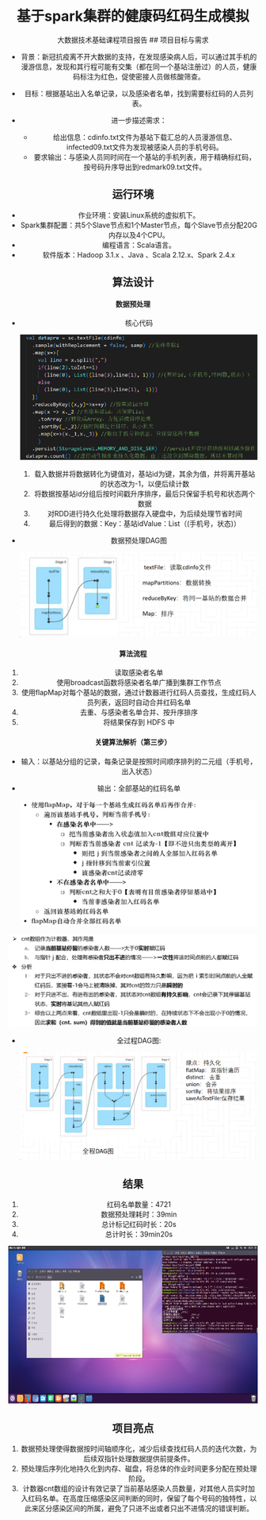 # <center> 基于spark集群的健康码红码生成模拟

<center>大数据技术基础课程项目报告
## 项目目标与需求

* 背景：新冠抗疫离不开大数据的支持，在发现感染病人后，可以通过其手机的漫游信息，发现和其行程可能有交集（都在同一个基站注册过）的人员，健康码标注为红色，促使密接人员做核酸筛查。

* 目标：根据基站出入名单记录，以及感染者名单，找到需要标红码的人员列表。

* 进一步描述需求：
  * 给出信息：cdinfo.txt文件为基站下载汇总的人员漫游信息、infected09.txt文件为发现被感染人员的手机号码。
  * 要求输出：与感染人员同时间在一个基站的手机列表，用于精确标红码，按号码升序导出到redmark09.txt文件。

## 运行环境

* 作业环境：安装Linux系统的虚拟机下。
* Spark集群配置：共5个Slave节点和1个Master节点，每个Slave节点分配20G内存以及4个CPU。
* 编程语言：Scala语言。
* 软件版本：Hadoop 3.1.x 、Java 、Scala 2.12.x、Spark 2.4.x



## 算法设计

#### 数据预处理

* 核心代码

  ![image-20240318201620813](./readme.assets/image-20240318201620813.png)

  1. 载入数据并将数据转化为键值对，基站id为键，其余为值，并将离开基站的状态改为-1，以便后续计数
  2. 将数据按基站id分组后按时间戳升序排序，最后只保留手机号和状态两个数据
  3. 对RDD进行持久化处理将数据存入硬盘中，为后续处理节省时间
  4. 最后得到的数据：Key：基站idValue：List（(手机号，状态)）

* 数据预处理DAG图

  ![image-20240318202135142](./readme.assets/image-20240318202135142.png)

#### 算法流程

1. 读取感染者名单
2. 使用broadcast函数将感染者名单广播到集群工作节点
3. 使用flapMap对每个基站的数据，通过计数器进行红码人员查找，生成红码人员列表，返回时自动合并红码名单
4. 去重、与感染者名单合并、按升序排序
5. 将结果保存到 HDFS 中

#### 关键算法解析（第三步）

* 输入：以基站分组的记录，每条记录是按照时间顺序排列的二元组（手机号，出入状态）

* 输出：全部基站的红码名单

  ![image-20240318202714142](./readme.assets/image-20240318202714142.png)

![image-20240318211056166](./readme.assets/image-20240318211056166.png)

* 全过程DAG图:

  ![image-20240318211213898](./readme.assets/image-20240318211213898.png)

## 结果

1. 红码名单数量：4721
2. 数据预处理耗时：39min
3. 总计标记红码时长：20s
4. 总计时长：39min20s

![image-20240318211346306](./readme.assets/image-20240318211346306.png)



## 项目亮点

1. 数据预处理使得数据按时间轴顺序化，减少后续查找红码人员的迭代次数，为后续双指针处理数据提供前提条件。
2. 预处理后序列化地持久化到内存、磁盘，将总体的作业时间更多分配在预处理阶段。
3. 计数器cnt数组的设计有效记录了当前基站感染人员数量，对其他人员实时加入红码名单。在高度压缩感染区间判断的同时，保留了每个号码的独特性，以此来区分感染区间的所属，避免了只进不出或者只出不进情况的错误判断。